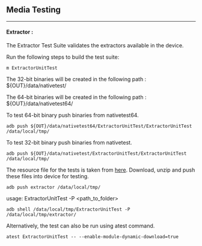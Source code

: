 ## Media Testing ##
---
#### Extractor :
The Extractor Test Suite validates the extractors available in the device.

Run the following steps to build the test suite:
```
m ExtractorUnitTest
```

The 32-bit binaries will be created in the following path : ${OUT}/data/nativetest/

The 64-bit binaries will be created in the following path : ${OUT}/data/nativetest64/

To test 64-bit binary push binaries from nativetest64.
```
adb push ${OUT}/data/nativetest64/ExtractorUnitTest/ExtractorUnitTest /data/local/tmp/
```

To test 32-bit binary push binaries from nativetest.
```
adb push ${OUT}/data/nativetest/ExtractorUnitTest/ExtractorUnitTest /data/local/tmp/
```

The resource file for the tests is taken from [here](https://storage.googleapis.com/android_media/frameworks/av/media/extractors/tests/extractor-1.4.zip). Download, unzip and push these files into device for testing.

```
adb push extractor /data/local/tmp/
```

usage: ExtractorUnitTest -P \<path_to_folder\>
```
adb shell /data/local/tmp/ExtractorUnitTest -P /data/local/tmp/extractor/
```
Alternatively, the test can also be run using atest command.

```
atest ExtractorUnitTest -- --enable-module-dynamic-download=true
```
